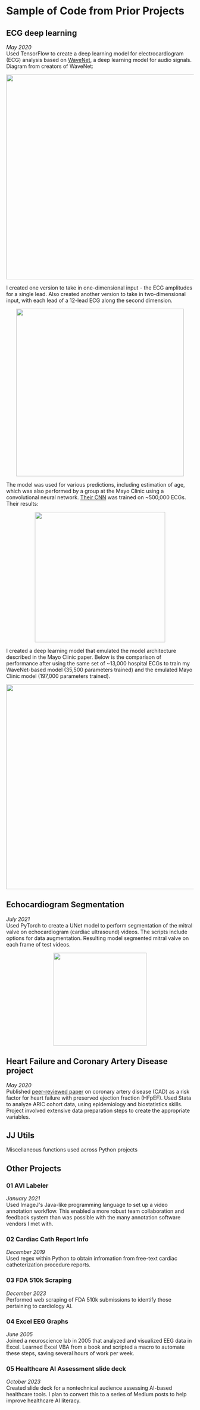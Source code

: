 # Sample of Code from Prior Projects

## ECG deep learning
*May 2020*  
Used TensorFlow to create a deep learning model for electrocardiogram (ECG) analysis based on [WaveNet](https://arxiv.org/pdf/1609.03499), a deep learning model for audio signals. Diagram from creators of WaveNet:
<p align="center">
  <img width="550" src="https://github.com/user-attachments/assets/97951114-3a39-4cee-b84b-673801bb9782">
</p>

I created one version to take in one-dimensional input - the ECG amplitudes for a single lead. Also created another version to take in two-dimensional input, with each lead of a 12-lead ECG along the second dimension.
<p align="center">
  <img width=450" src="https://github.com/user-attachments/assets/49c4d133-eab2-4c8b-9ddc-f7d686afaf68">
</p>

The model was used for various predictions, including estimation of age, which was also performed by a group at the Mayo Clinic using a convolutional neural network. [Their CNN](https://www.ahajournals.org/doi/full/10.1161/CIRCEP.119.007284) was trained on ~500,000 ECGs. Their results:  
<p align="center">
  <img width=350 " src="https://github.com/user-attachments/assets/82757b3a-3c53-45b9-9cb3-b52c800f44cb">
</p>

I created a deep learning model that emulated the model architecture described in the Mayo Clinic paper. Below is the comparison of performance after using the same set of ~13,000 hospital ECGs to train my WaveNet-based model (35,500 parameters trained) and the emulated Mayo Clinic model (197,000 parameters trained).
<p align="center">
  <img width=550 " src="https://github.com/user-attachments/assets/41adf863-fae2-4a09-9b62-660ea2387161">
</p>

## Echocardiogram Segmentation
*July 2021*  
Used PyTorch to create a UNet model to perform segmentation of the mitral valve on echocardiogram (cardiac ultrasound) videos. The scripts include options for data augmentation. Resulting model segmented mitral valve on each frame of test videos.

<p align="center">
  <img width=250 " src="https://github.com/user-attachments/assets/0a9d48a5-b893-481e-bd02-4bc85baaf7e4">
</p>

## Heart Failure and Coronary Artery Disease project
*May 2020*  
Published [peer-reviewed paper](https://www.ahajournals.org/doi/full/10.1161/JAHA.121.021660) on coronary artery disease (CAD) as a risk factor for heart failure with preserved ejection fraction (HFpEF). Used Stata to analyze ARIC cohort data, using epidemiology and biostatistics skills. Project involved extensive data preparation steps to create the appropriate variables.

## JJ Utils
Miscellaneous functions used across Python projects

## Other Projects
### 01 AVI Labeler
*January 2021*  
Used ImageJ's Java-like programming language to set up a video annotation workflow. This enabled a more robust team collaboration and feedback system than was possible with the many annotation software vendors I met with.

### 02 Cardiac Cath Report Info
*December 2019*  
Used regex within Python to obtain infromation from free-text cardiac catheterization procedure reports.

### 03 FDA 510k Scraping
*December 2023*  
Performed web scraping of FDA 510k submissions to identify those pertaining to cardiology AI.

### 04 Excel EEG Graphs
*June 2005*  
Joined a neuroscience lab in 2005 that analyzed and visualized EEG data in Excel. Learned Excel VBA from a book and scripted a macro to automate these steps, saving several hours of work per week.

### 05 Healthcare AI Assessment slide deck
*October 2023*  
Created slide deck for a nontechnical audience assessing AI-based healthcare tools. I plan to convert this to a series of Medium posts to help improve healthcare AI literacy.
